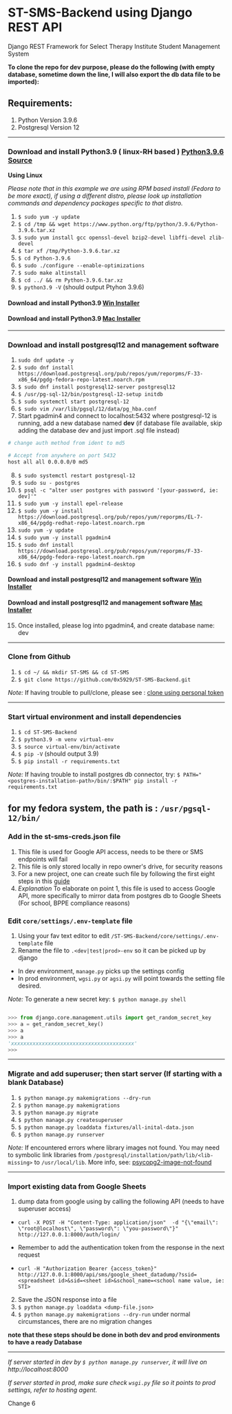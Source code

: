 # ST-SMS-Backend using Django REST API

Django REST Framework for Select Therapy Institute Student Management System

**To clone the repo for dev purpose, please do the following (with empty database, sometime down the line, I will also export the db data file to be imported):**

## Requirements:

1. Python Version 3.9.6
2. Postgresql Version 12

---

### **Download and install Python3.9 ( linux-RH based ) [Python3.9.6 Source](https://www.python.org/ftp/python/3.9.6/Python-3.9.6.tar.xz)**

**Using Linux**

_Please note that in this example we are using RPM based install (Fedora to be more exact), if using a different distro, please look up installation commands and dependency packages specific to that distro._

1. `$ sudo yum -y update`
2. `$ cd /tmp && wget https://www.python.org/ftp/python/3.9.6/Python-3.9.6.tar.xz`
3. `$ sudo yum install gcc openssl-devel bzip2-devel libffi-devel zlib-devel`
4. `$ tar xf /tmp/Python-3.9.6.tar.xz`
5. `$ cd Python-3.9.6`
6. `$ sudo ./configure --enable-optimizations`
7. `$ sudo make altinstall`
8. `$ cd ../ && rm Python-3.9.6.tar.xz`
9. `$ python3.9 -V` (should output Ptyhon 3.9.6)

#### **Download and install Python3.9 [Win Installer](https://www.python.org/ftp/python/3.9.6/python-3.9.6-amd64.exe)**

#### **Download and install Python3.9 [Mac Installer](https://www.python.org/ftp/python/3.9.6/python-3.9.6-macosx10.9.pkg)**

---

### **Download and install postgresql12 and management software**

1. `sudo dnf update -y`
2. `$ sudo dnf install https://download.postgresql.org/pub/repos/yum/reporpms/F-33-x86_64/pgdg-fedora-repo-latest.noarch.rpm`
3. `$ sudo dnf install postgresql12-server postgresql12`
4. `$ /usr/pg-sql-12/bin/postgresql-12-setup initdb`
5. `$ sudo systemctl start postgresql-12`
6. `$ sudo vim /var/lib/pgsql/12/data/pg_hba.conf`
7. Start pgadmin4 and connect to localhost:5432 where postgresql-12 is running, add a new database named **dev** (if database file available, skip adding the database dev and just import .sql file instead)

```Bash
# change auth method from ident to md5

# Accept from anywhere on port 5432
host all all 0.0.0.0/0 md5

```

8. `$ sudo systemctl restart postgresql-12`
9. `$ sudo su - postgres`
10. `$ psql -c "alter user postgres with password '[your-password, ie: dev]'"`
11. `$ sudo yum -y install epel-release`
12. `$ sudo yum -y install https://download.postgresql.org/pub/repos/yum/reporpms/EL-7-x86_64/pgdg-redhat-repo-latest.noarch.rpm`
13. `sudo yum -y update`
14. `$ sudo yum -y install pgadmin4`
15. `$ sudo dnf install https://download.postgresql.org/pub/repos/yum/reporpms/F-33-x86_64/pgdg-fedora-repo-latest.noarch.rpm`
16. `$ sudo dnf -y install pgadmin4-desktop`

#### **Download and install postgresql12 and management software [Win Installer](https://www.enterprisedb.com/postgresql-tutorial-resources-training?cid=48)**

#### **Download and install postgresql12 and management software [Mac Installer](https://www.enterprisedb.com/postgresql-tutorial-resources-training?cid=47)**

15. Once installed, please log into pgadmin4, and create database name: dev

---

### **Clone from Github**

1. `$ cd ~/ && mkdir ST-SMS && cd ST-SMS`
2. `$ git clone https://github.com/0x5929/ST-SMS-Backend.git`

_Note:_ If having trouble to pull/clone, please see : [clone using personal token](https://stackoverflow.com/questions/68775869/support-for-password-authentication-was-removed-please-use-a-personal-access-to)

---

### **Start virtual environment and install dependencies**

1. `$ cd ST-SMS-Backend`
2. `$ python3.9 -m venv virtual-env`
3. `$ source virtual-env/bin/activate`
4. `$ pip -V` (should output 3.9)
5. `$ pip install -r requirements.txt`

_Note:_ If having trouble to install postgres db connector, try: `$ PATH="<postgres-installation-path>/bin/:$PATH" pip install -r requirements.txt`

for my fedora system, the path is : `/usr/pgsql-12/bin/`
---

### **Add in the st-sms-creds.json file**
1. This file is used for Google API access, needs to be there or SMS endpoints will fail
2. This file is only stored locally in repo owner's drive, for security reasons
3. For a new project, one can create such file by following the first eight steps in this [guide](https://robocorp.com/docs/development-guide/google-sheets/interacting-with-google-sheets)
4. *Explanation* To elaborate on point 1, this file is used to access Google API, more specifically to mirror data from postgres db to Google Sheets (For school, BPPE compliance reasons)


### **Edit `core/settings/.env-template` file**

1. Using your fav text editor to edit `/ST-SMS-Backend/core/settings/.env-template` file
2. Rename the file to `.<dev|test|prod>-env` so it can be picked up by django
  - In dev environment, `manage.py` picks up the settings config
  - In prod environment, `wgsi.py` or `agsi.py` will point towards the setting file desired. 

_Note:_ To generate a new secret key: `$ python manage.py shell`

```Python

>>> from django.core.management.utils import get_random_secret_key
>>> a = get_random_secret_key()
>>> a
>>> a
'xxxxxxxxxxxxxxxxxxxxxxxxxxxxxxxxxxxxxxxx'
>>>
```

---

### **Migrate and add superuser; then start server (If starting with a blank Database)**

1. `$ python manage.py makemigrations --dry-run`
2. `$ python manage.py makemigrations`
3. `$ python manage.py migrate`
4. `$ python manage.py createsuperuser`
5. `$ python manage.py loaddata fixtures/all-inital-data.json`
6. `$ python manage.py runserver`

_Note:_ If encountered errors where library images not found. You may need to symbolic link libraries from `/postgresql/installation/path/lib/<lib-missing>` to `/usr/local/lib`. More info, see: [psycopg2-image-not-found](https://stackoverflow.com/questions/16407995/psycopg2-image-not-found)

---


### **Import existing data from Google Sheets**
1. dump data from google using by calling the following API (needs to have superuser access)

  - `curl -X POST -H "Content-Type: application/json"  -d "{\"email\": \"root@localhost\", \"password\": \"you-password\"}" http://127.0.0.1:8000/auth/login/`

  - Remember to add the authentication token from the response in the next request
  - `curl -H "Authorization Bearer {access_token}" http://127.0.0.1:8000/api/sms/google_sheet_datadump/?ssid=<spreadsheet id>&sid=<sheet id>&school_name=<school name value, ie: STI>`

2. Save the JSON response into a file
3. `$ python manage.py loaddata <dump-file.json>`
4.  `$ python manage.py makemigrations --dry-run` under normal circumstances, there are no migration changes

**note that these steps should be done in both dev and prod environments to have a ready Database**

---


*If server started in dev by `$ python manage.py runserver`, it will live on http://localhost:8000*

*If server started in prod, make sure check `wsgi.py` file so it points to prod settings, refer to hosting agent.*

Change 6